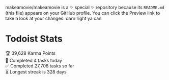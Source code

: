 makeamovie/makeamovie is a ✨ special ✨ repository because its `README.md` (this file) appears on your GitHub profile.
You can click the Preview link to take a look at your changes. darn right ya can

# Todoist Stats

<!-- TODO-IST:START -->
🏆  39,628 Karma Points           
🌸  Completed 4 tasks today           
✅  Completed 27,708 tasks so far           
⏳  Longest streak is 328 days
<!-- TODO-IST:END -->